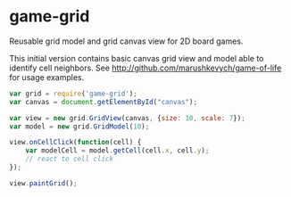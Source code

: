 game-grid
============

Reusable grid model and grid canvas view for 2D board games.

This initial version contains basic canvas grid view and model able to identify cell neighbors.
See http://github.com/marushkevych/game-of-life for usage examples.

```js
var grid = require('game-grid');
var canvas = document.getElementById("canvas");

var view = new grid.GridView(canvas, {size: 10, scale: 7});
var model = new grid.GridModel(10);

view.onCellClick(function(cell) {
    var modelCell = model.getCell(cell.x, cell.y);
    // react to cell click
});

view.paintGrid();
```